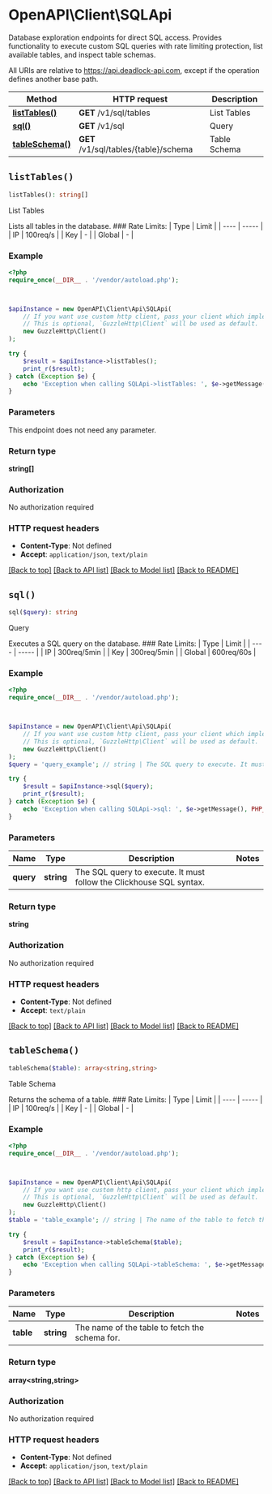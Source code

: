 # OpenAPI\Client\SQLApi

Database exploration endpoints for direct SQL access. Provides functionality to execute custom SQL queries with rate limiting protection, list available tables, and inspect table schemas.

All URIs are relative to https://api.deadlock-api.com, except if the operation defines another base path.

| Method | HTTP request | Description |
| ------------- | ------------- | ------------- |
| [**listTables()**](SQLApi.md#listTables) | **GET** /v1/sql/tables | List Tables |
| [**sql()**](SQLApi.md#sql) | **GET** /v1/sql | Query |
| [**tableSchema()**](SQLApi.md#tableSchema) | **GET** /v1/sql/tables/{table}/schema | Table Schema |


## `listTables()`

```php
listTables(): string[]
```

List Tables

Lists all tables in the database.  ### Rate Limits: | Type | Limit | | ---- | ----- | | IP | 100req/s | | Key | - | | Global | - |

### Example

```php
<?php
require_once(__DIR__ . '/vendor/autoload.php');



$apiInstance = new OpenAPI\Client\Api\SQLApi(
    // If you want use custom http client, pass your client which implements `GuzzleHttp\ClientInterface`.
    // This is optional, `GuzzleHttp\Client` will be used as default.
    new GuzzleHttp\Client()
);

try {
    $result = $apiInstance->listTables();
    print_r($result);
} catch (Exception $e) {
    echo 'Exception when calling SQLApi->listTables: ', $e->getMessage(), PHP_EOL;
}
```

### Parameters

This endpoint does not need any parameter.

### Return type

**string[]**

### Authorization

No authorization required

### HTTP request headers

- **Content-Type**: Not defined
- **Accept**: `application/json`, `text/plain`

[[Back to top]](#) [[Back to API list]](../../README.md#endpoints)
[[Back to Model list]](../../README.md#models)
[[Back to README]](../../README.md)

## `sql()`

```php
sql($query): string
```

Query

Executes a SQL query on the database.  ### Rate Limits: | Type | Limit | | ---- | ----- | | IP | 300req/5min | | Key | 300req/5min | | Global | 600req/60s |

### Example

```php
<?php
require_once(__DIR__ . '/vendor/autoload.php');



$apiInstance = new OpenAPI\Client\Api\SQLApi(
    // If you want use custom http client, pass your client which implements `GuzzleHttp\ClientInterface`.
    // This is optional, `GuzzleHttp\Client` will be used as default.
    new GuzzleHttp\Client()
);
$query = 'query_example'; // string | The SQL query to execute. It must follow the Clickhouse SQL syntax.

try {
    $result = $apiInstance->sql($query);
    print_r($result);
} catch (Exception $e) {
    echo 'Exception when calling SQLApi->sql: ', $e->getMessage(), PHP_EOL;
}
```

### Parameters

| Name | Type | Description  | Notes |
| ------------- | ------------- | ------------- | ------------- |
| **query** | **string**| The SQL query to execute. It must follow the Clickhouse SQL syntax. | |

### Return type

**string**

### Authorization

No authorization required

### HTTP request headers

- **Content-Type**: Not defined
- **Accept**: `text/plain`

[[Back to top]](#) [[Back to API list]](../../README.md#endpoints)
[[Back to Model list]](../../README.md#models)
[[Back to README]](../../README.md)

## `tableSchema()`

```php
tableSchema($table): array<string,string>
```

Table Schema

Returns the schema of a table.  ### Rate Limits: | Type | Limit | | ---- | ----- | | IP | 100req/s | | Key | - | | Global | - |

### Example

```php
<?php
require_once(__DIR__ . '/vendor/autoload.php');



$apiInstance = new OpenAPI\Client\Api\SQLApi(
    // If you want use custom http client, pass your client which implements `GuzzleHttp\ClientInterface`.
    // This is optional, `GuzzleHttp\Client` will be used as default.
    new GuzzleHttp\Client()
);
$table = 'table_example'; // string | The name of the table to fetch the schema for.

try {
    $result = $apiInstance->tableSchema($table);
    print_r($result);
} catch (Exception $e) {
    echo 'Exception when calling SQLApi->tableSchema: ', $e->getMessage(), PHP_EOL;
}
```

### Parameters

| Name | Type | Description  | Notes |
| ------------- | ------------- | ------------- | ------------- |
| **table** | **string**| The name of the table to fetch the schema for. | |

### Return type

**array<string,string>**

### Authorization

No authorization required

### HTTP request headers

- **Content-Type**: Not defined
- **Accept**: `application/json`, `text/plain`

[[Back to top]](#) [[Back to API list]](../../README.md#endpoints)
[[Back to Model list]](../../README.md#models)
[[Back to README]](../../README.md)

